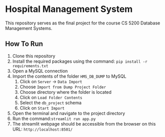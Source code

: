 # Hospital Management System
This repository serves as the final project for the course CS 5200 Database Management Systems.

## How To Run
1) Clone this repository
2) Install the required packages using the command: ```pip install -r requirements.txt```
3) Open a MySQL connection
4) Import the contents of the folder ```HMS_DB_DUMP``` to MySQL
   1) Click on ```Server``` -> ```Data Import```
   2) Choose ```Import from Dump Project Folder```
   3) Choose directory where the folder is located
   4) Click on ```Load Folder Contents```
   5) Select the ```db_project``` schema
   6) Click on ```Start Import```
5) Open the terminal and navigate to the project directory
6) Run the command:``` streamlit run app.py ```
7) The streamlit webpage should be accessible from the browser on this URL: ```http://localhost:8501/```
